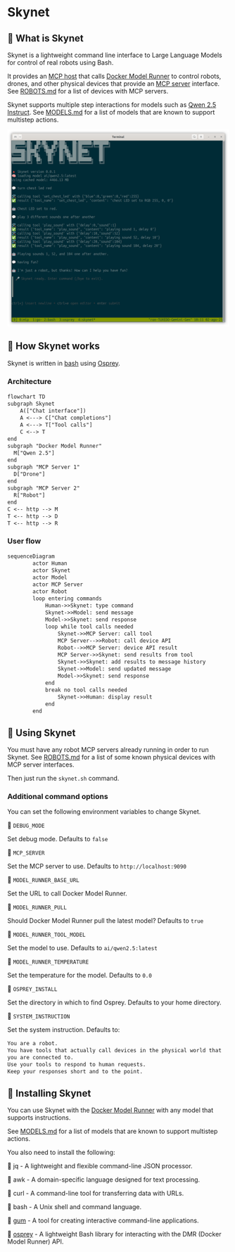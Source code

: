 # Skynet

## 🔺 What is Skynet

Skynet is a lightweight command line interface to Large Language Models for control of real robots using Bash.

It provides an [MCP host](https://modelcontextprotocol.io/docs/learn/architecture) that calls [Docker Model Runner](https://www.docker.com/products/model-runner/) to control robots, drones, and other physical devices that provide an [MCP server](https://modelcontextprotocol.io/docs/learn/server-concepts) interface.  See [ROBOTS.md](ROBOTS.md) for a list of devices with MCP servers.

Skynet supports multiple step interactions for models such as [Qwen 2.5 Instruct](https://hub.docker.com/r/ai/qwen2.5). See [MODELS.md](MODELS.md) for a list of models that are known to support multistep actions.

![MCP interactive](./images/skynet-example.png)

## 🔺 How Skynet works

Skynet is written in [bash](https://en.wikipedia.org/wiki/Bash_(Unix_shell)) using [Osprey](https://github.com/k33g/osprey).

### Architecture

```mermaid
flowchart TD
subgraph Skynet
    A(["Chat interface"])
    A <---> C["Chat completions"]
    A <---> T["Tool calls"]
    C <--> T
end
subgraph "Docker Model Runner"
  M["Qwen 2.5"]
end
subgraph "MCP Server 1"
  D["Drone"]
end
subgraph "MCP Server 2"
  R["Robot"]
end
C <-- http --> M
T <-- http --> D
T <-- http --> R
```

### User flow

```mermaid
sequenceDiagram
        actor Human
        actor Skynet
        actor Model
        actor MCP Server
        actor Robot
        loop entering commands
            Human->>Skynet: type command
            Skynet->>Model: send message
            Model->>Skynet: send response
            loop while tool calls needed
                Skynet->>MCP Server: call tool
                MCP Server-->>Robot: call device API
                Robot-->>MCP Server: device API result
                MCP Server->>Skynet: send results from tool
                Skynet->>Skynet: add results to message history
                Skynet->>Model: send updated message
                Model->>Skynet: send response
            end
            break no tool calls needed
                Skynet->>Human: display result
            end
        end
```

## 🔺 Using Skynet

You must have any robot MCP servers already running in order to run Skynet. See [ROBOTS.md](ROBOTS.md) for a list of some known physical devices with MCP server interfaces.

Then just run the `skynet.sh` command.

### Additional command options

You can set the following environment variables to change Skynet.

🔺 `DEBUG_MODE`

Set debug mode. Defaults to `false`

🔺 `MCP_SERVER`

Set the MCP server to use. Defaults to `http://localhost:9090`

🔺 `MODEL_RUNNER_BASE_URL`

Set the URL to call Docker Model Runner.

🔺 `MODEL_RUNNER_PULL`

Should Docker Model Runner pull the latest model? Defaults to `true`

🔺 `MODEL_RUNNER_TOOL_MODEL`

Set the model to use. Defaults to `ai/qwen2.5:latest`

🔺 `MODEL_RUNNER_TEMPERATURE`

Set the temperature for the model. Defaults to `0.0`

🔺 `OSPREY_INSTALL`

Set the directory in which to find Osprey. Defaults to your home directory.

🔺 `SYSTEM_INSTRUCTION`

Set the system instruction. Defaults to:

```
You are a robot.
You have tools that actually call devices in the physical world that you are connected to.
Use your tools to respond to human requests.
Keep your responses short and to the point.
```

## 🔺 Installing Skynet

You can use Skynet with the [Docker Model Runner](https://www.docker.com/products/model-runner/) with any model that supports instructions.

See [MODELS.md](MODELS.md) for a list of models that are known to support multistep actions.

You also need to install the following:

🔺 jq - A lightweight and flexible command-line JSON processor.

🔺 awk - A domain-specific language designed for text processing.

🔺 curl - A command-line tool for transferring data with URLs.

🔺 bash - A Unix shell and command language.

🔺 [gum](https://github.com/charmbracelet/gum) - A tool for creating interactive command-line applications.

🔺 [osprey](https://github.com/k33g/osprey) - A lightweight Bash library for interacting with the DMR (Docker Model Runner) API.
